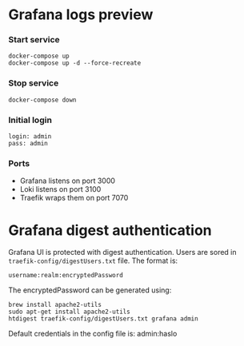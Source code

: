 # Grafana logs preview

### Start service
```
docker-compose up
docker-compose up -d --force-recreate
```
### Stop service
```
docker-compose down
```

### Initial login
```
login: admin
pass: admin
```

### Ports
- Grafana listens on port 3000
- Loki listens on port 3100
- Traefik wraps them on port 7070

# Grafana digest authentication
Grafana UI is protected with digest authentication. Users are sored in `traefik-config/digestUsers.txt` file. 
The format is:
```
username:realm:encryptedPassword
```
The encryptedPassword can be generated using:
```
brew install apache2-utils
sudo apt-get install apache2-utils
htdigest traefik-config/digestUsers.txt grafana admin
```
Default credentials in the config file is: admin:haslo